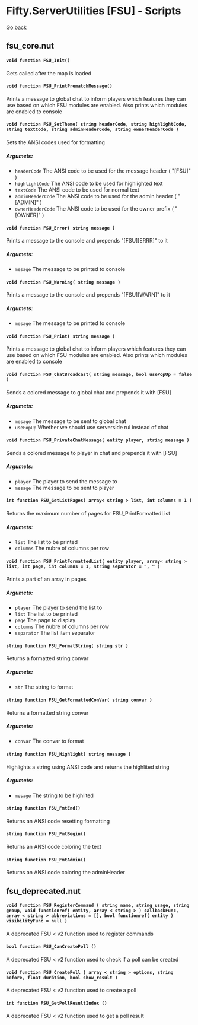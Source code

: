 # Fifty.ServerUtilities [FSU] - Scripts
[Go back](./docs_index.md)


## fsu_core.nut

#### `void function FSU_Init()`

Gets called after the map is loaded

#### `void function FSU_PrintPrematchMessage()`

Prints a message to global chat to inform players which features they can use
based on which FSU modules are enabled. Also prints which modules are enabled
to console

#### `void function FSU_SetTheme( string headerCode, string highlightCode, string textCode, string adminHeaderCode, string ownerHeaderCode )`

Sets the ANSI codes used for formatting
##### Argumets:
- `headerCode` The ANSI code to be used for the message header ( "[FSU]" )
- `highlightCode` The ANSI code to be used for highlighted text
- `textCode` The ANSI code to be used for normal text
- `adminHeaderCode` The ANSI code to be used for the admin header ( "[ADMIN]" )
- `ownerHeaderCode` The ANSI code to be used for the owner prefix ( "[OWNER]" )

#### `void function FSU_Error( string message )`

Prints a message to the console and prepends "[FSU][ERRR]" to it
##### Argumets:
- `mesage` The message to be printed to console

#### `void function FSU_Warning( string message )`

Prints a message to the console and prepends "[FSU][WARN]" to it
##### Argumets:
- `mesage` The message to be printed to console

#### `void function FSU_Print( string message )`

Prints a message to global chat to inform players which features they can use
based on which FSU modules are enabled. Also prints which modules are enabled
to console

#### `void function FSU_ChatBroadcast( string message, bool usePopUp = false )`

Sends a colored message to global chat and prepends it with [FSU]
##### Argumets:
- `mesage` The message to be sent to global chat
- `usePopUp` Whether we should use serverside rui instead of chat

#### `void function FSU_PrivateChatMessage( entity player, string message )`

Sends a colored message to player in chat and prepends it with [FSU]
##### Argumets:
- `player` The player to send the message to
- `mesage` The message to be sent to player

#### `int function FSU_GetListPages( array< string > list, int columns = 1 )`

Returns the maximum number of pages for FSU_PrintFormattedList
##### Argumets:
- `list` The list to be printed
- `columns` The nubre of columns per row

#### `void function FSU_PrintFormattedList( entity player, array< string > list, int page, int columns = 1, string separator = ", " )`

Prints a part of an array in pages
##### Argumets:
- `player` The player to send the list to
- `list` The list to be printed
- `page` The page to display
- `columns` The nubre of columns per row
- `separator` The list item separator

#### `string function FSU_FormatString( string str )`

Returns a formatted string convar
##### Argumets:
- `str` The string to format

#### `string function FSU_GetFormattedConVar( string convar )`

Returns a formatted string convar
##### Argumets:
- `convar` The convar to format

#### `string function FSU_Highlight( string message )`

Highlights a string using ANSI code and returns the highlited string
##### Argumets:
- `mesage` The string to be highlited

#### `string function FSU_FmtEnd()`

Returns an ANSI code resetting formatting

#### `string function FSU_FmtBegin()`

Returns an ANSI code coloring the text

#### `string function FSU_FmtAdmin()`

Returns an ANSI code coloring the adminHeader


## fsu_deprecated.nut

#### `void function FSU_RegisterCommand ( string name, string usage, string group, void functionref( entity, array < string > ) callbackFunc, array < string > abbreviations = [], bool functionref( entity ) visibilityFunc = null )`

A deprecated FSU < v2 function used to register commands

#### `bool function FSU_CanCreatePoll ()`

A deprecated FSU < v2 function used to check if a poll can be created

#### `void function FSU_CreatePoll ( array < string > options, string before, float duration, bool show_result )`

A deprecated FSU < v2 function used to create a poll

#### `int function FSU_GetPollResultIndex ()`

A deprecated FSU < v2 function used to get a poll result

